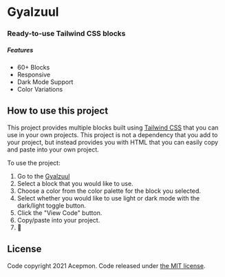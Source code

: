 # Gyalzuul
### Ready-to-use Tailwind CSS blocks
##### Features

* 60+ Blocks
* Responsive
* Dark Mode Support
* Color Variations

## How to use this project

This project provides multiple blocks built using [Tailwind
CSS](https://tailwindcss.com/) that you can use in your own projects. This
project is not a dependency that you add to your project, but instead provides
you with HTML that you can easily copy and paste into your own project.

To use the project:

1. Go to the [Gyalzuul](https://gyalzuul.gcommunication.mn)
1. Select a block that you would like to use.
1. Choose a color from the color palette for the block you selected.
1. Select whether you would like to use light or dark mode with the dark/light toggle button.
1. Click the "View Code" button.
1. Copy/paste into your project.
1. 🎉


## License

Code copyright 2021 Acepmon. Code released under [the MIT license](https://github.com/acepmon/gyalzuul/blob/master/LICENSE).
